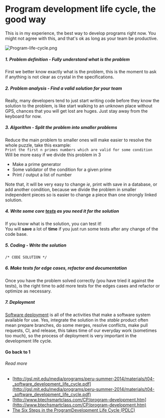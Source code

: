 # Program development life cycle, the good way
This is in my experience, the best way to  develop programs right now. You might not agree with this, and that's ok as long as your team be productive. 

![Program-life-cycle.png](https://github.com/juliomatcom/blog/raw/master/content/program-life-cycle-2.png)
##### 1. Problem definition - Fully understand what is the **problem**
First we better know exactly what is the problem, this is the moment to ask if anything is not clear as crystal in the specifications.

##### 2. Problem analysis - Find a valid **solution** for your team
Really, many developers tend to just start writing code before they know the solution to the problem, is like start walking to an unknown place without GPS, chances that you will get lost are huges. Just stay away from the keyboard for now.

##### 3. Algorithm - **Split** the problem into **smaller** problems
Reduce the main problem to smaller ones will make easier to resolve the whole puzzle, take this example:  
`Print the first n primes numbers which are valid for some condition`   
Will be more easy if we divide this problem in 3
- Make a prime generator
- Some validator of the condition for a given prime
- Print / output a list of number
 
Note that, it will be very easy to change *ie*, print with save in a database, or add another condition, because we divide the problem in smaller independent pieces so is easier to change a piece than one strongly linked solution.

##### 4. Write some core [tests](https://en.wikipedia.org/wiki/Test-driven_development) as you need it for the solution  
If you know what is the solution, you can test it!  
You will **save** a lot of **time** if you just run some tests after any change of the code base. 

##### 5. Coding - Write the solution
`/* CODE SOLUTION */ `

##### 6. Make tests for edge cases, refactor and documentation
Once you have the problem solved correctly (you have tried it against the tests), is the right time to add more tests for the edges cases and refactor or optimize as necessary.

##### 7. Deployment
[Software deployment](https://en.wikipedia.org/wiki/Software_deployment) is all of the activities that make a software system available for use. Yes, integrate the solution in the *stable* product often mean prepare branches, do some merges, resolve conflicts, make pull requests, CI, and release, this takes time of our everyday work (sometimes too much), so the process of deployment is very important in the development life cycle.

#### Go back to 1


###### Read more
- [http://gsl.mit.edu/media/programs/peru-summer-2014/materials/t04-_software_development_life_cycle.pdf](http://gsl.mit.edu/media/programs/peru-summer-2014/materials/t04-_software_development_life_cycle.pdf)
- [http://www.btechsmartclass.com/CP/program-development.htm](http://www.btechsmartclass.com/CP/program-development.htm)
- [The Six Steps in the ProgramDevelopment Life Cycle (PDLC)](http://www.academia.edu/15483069/The_Six_Steps_in_the_Program_Development_Life_Cycle_PDLC)
